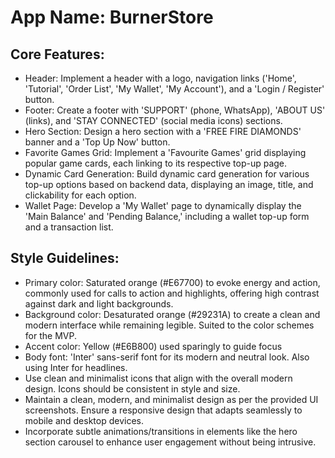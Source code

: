 # **App Name**: BurnerStore

## Core Features:

- Header: Implement a header with a logo, navigation links ('Home', 'Tutorial', 'Order List', 'My Wallet', 'My Account'), and a 'Login / Register' button.
- Footer: Create a footer with 'SUPPORT' (phone, WhatsApp), 'ABOUT US' (links), and 'STAY CONNECTED' (social media icons) sections.
- Hero Section: Design a hero section with a 'FREE FIRE DIAMONDS' banner and a 'Top Up Now' button.
- Favorite Games Grid: Implement a 'Favourite Games' grid displaying popular game cards, each linking to its respective top-up page.
- Dynamic Card Generation: Build dynamic card generation for various top-up options based on backend data, displaying an image, title, and clickability for each option.
- Wallet Page: Develop a 'My Wallet' page to dynamically display the 'Main Balance' and 'Pending Balance,' including a wallet top-up form and a transaction list.

## Style Guidelines:

- Primary color: Saturated orange (#E67700) to evoke energy and action, commonly used for calls to action and highlights, offering high contrast against dark and light backgrounds.
- Background color: Desaturated orange (#29231A) to create a clean and modern interface while remaining legible. Suited to the color schemes for the MVP.
- Accent color: Yellow (#E6B800) used sparingly to guide focus
- Body font: 'Inter' sans-serif font for its modern and neutral look. Also using Inter for headlines.
- Use clean and minimalist icons that align with the overall modern design. Icons should be consistent in style and size.
- Maintain a clean, modern, and minimalist design as per the provided UI screenshots. Ensure a responsive design that adapts seamlessly to mobile and desktop devices.
- Incorporate subtle animations/transitions in elements like the hero section carousel to enhance user engagement without being intrusive.